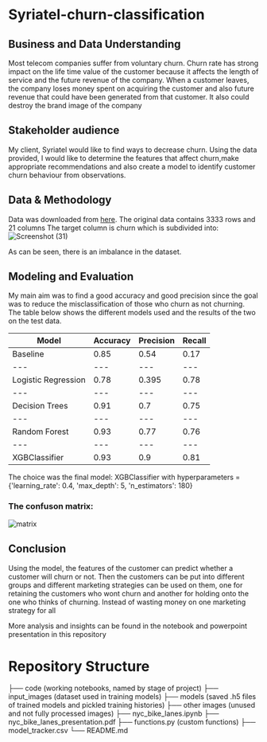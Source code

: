# Syriatel-churn-classification

## Business and Data Understanding
Most telecom companies suffer from voluntary churn. Churn rate has strong impact on the life time value of the customer because it affects the length of service and the future revenue of the company. 
When a customer leaves, the company loses money spent on acquiring the customer and also future revenue that could have been generated from that customer. It also could destroy the brand image of the company

## Stakeholder audience 
My client, Syriatel would like to find ways to decrease churn.
Using the data provided, I would like to determine the features that affect churn,make appropriate recommendations and also create a model to identify customer churn behaviour from observations. 

## Data & Methodology
Data was downloaded from [here](https://www.kaggle.com/datasets/becksddf/churn-in-telecoms-dataset). The original data contains 3333 rows and 21 columns
The target column is churn which is subdivided into:
    ![Screenshot (31)](https://user-images.githubusercontent.com/82956881/181801249-fa2a129a-4e9d-48cf-b5b1-a5f2bcab96a9.png)

As can be seen, there is an imbalance in the dataset. 

## Modeling and Evaluation
My main aim was to find a good  accuracy and good precision since the goal was to reduce the misclassification of those who churn as not churning. The table below shows the different models used and the results of the two on the test data.


Model	|Accuracy |Precision|Recall
--- | --- | --- | ---
Baseline	|0.85|	0.54	|0.17
--- | --- | --- | ---
Logistic Regression|	0.78|	0.395|	0.78
--- | --- | --- | ---
Decision Trees	|0.91	|0.7	|0.75
--- | --- | --- | ---
Random Forest|	0.93|	0.77|	0.76
--- | --- | --- | ---
XGBClassifier	|0.93	|0.9	|0.81



The choice was the final model: XGBClassifier with hyperparameters = {'learning_rate': 0.4, 'max_depth': 5, 'n_estimators': 180}
### The confuson matrix:
![matrix ](https://user-images.githubusercontent.com/82956881/181811561-876a7f66-82d4-4846-9a22-e52532fbaff1.png)


## Conclusion
 Using the model, the features of the customer can predict whether  a customer will churn or not. Then the customers can be put into different groups and different marketing strategies can be used on them, one for retaining the customers who wont churn and another for holding onto the one who thinks of churning. Instead of wasting money on one marketing strategy for all
 
 More analysis and insights can be found in the notebook and powerpoint presentation in this repository
 
 # Repository Structure
├── code (working notebooks, named by stage of project)
├── input_images (dataset used in training models)
├── models (saved .h5 files of trained models and pickled training histories)
├── other images (unused and not fully processed images)
├── nyc_bike_lanes.ipynb
├── nyc_bike_lanes_presentation.pdf
├── functions.py (custom functions)
├── model_tracker.csv
└── README.md
 
 
